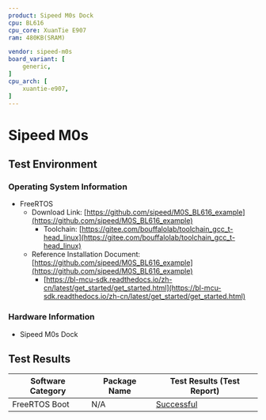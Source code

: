 ```yaml
---
product: Sipeed M0s Dock
cpu: BL616
cpu_core: XuanTie E907
ram: 480KB(SRAM)

vendor: sipeed-m0s
board_variant: [
    generic,
]
cpu_arch: [
    xuantie-e907,
]
---
```


# Sipeed M0s

## Test Environment

### Operating System Information

- FreeRTOS
  - Download Link: [https://github.com/sipeed/M0S_BL616_example](https://github.com/sipeed/M0S_BL616_example)
    - Toolchain: [https://gitee.com/bouffalolab/toolchain_gcc_t-head_linux](https://gitee.com/bouffalolab/toolchain_gcc_t-head_linux)
  - Reference Installation Document: [https://github.com/sipeed/M0S_BL616_example](https://github.com/sipeed/M0S_BL616_example)
    - [https://bl-mcu-sdk.readthedocs.io/zh-cn/latest/get_started/get_started.html](https://bl-mcu-sdk.readthedocs.io/zh-cn/latest/get_started/get_started.html)

### Hardware Information

- Sipeed M0s Dock

## Test Results

| Software Category  | Package Name | Test Results (Test Report) |
|--------------------|--------------|----------------------------|
| FreeRTOS Boot      | N/A          | [Successful][FreeRTOS]     |

[FreeRTOS]: ./FreeRTOS/README.md
